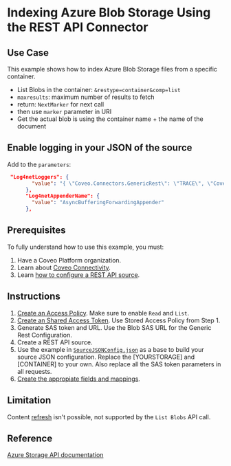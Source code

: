 # Indexing Azure Blob Storage Using the REST API Connector

## Use Case

This example shows how to index Azure Blob Storage files from a specific container.

- List Blobs in the container: `&restype=container&comp=list`
- `maxresults`: maximum number of results to fetch
- return: `NextMarker` for next call
- then use `marker` parameter in URI
- Get the actual blob is using the container name + the name of the document

## Enable logging in your JSON of the source

Add to the `parameters`:

```json
 "Log4netLoggers": {
        "value": "{ \"Coveo.Connectors.GenericRest\": \"TRACE\", \"Coveo.CES.CustomCrawlers.GenericRest\": \"TRACE\", \"Coveo.Platform\": \"TRACE\" }"
      },
      "Log4netAppenderName": {
        "value": "AsyncBufferingForwardingAppender"
      },
```

## Prerequisites

To fully understand how to use this example, you must:

1. Have a Coveo Platform organization.
2. Learn about [Coveo Connectivity](https://docs.coveo.com/en/1702/).
3. Learn [how to configure a REST API source](https://docs.coveo.com/en/1896/).

## Instructions

1. [Create an Access Policy](https://portal.azure.com/#view/Microsoft_Azure_Storage/ContainerMenuBlade/~/accesspolicy/storageAccountId/). Make sure to enable `Read` and `List`.
2. [Create an Shared Access Token](https://portal.azure.com/#view/Microsoft_Azure_Storage/ContainerMenuBlade/~/sas/storageAccountId). Use Stored Access Policy from Step 1.
3. Generate SAS token and URL. Use the Blob SAS URL for the Generic Rest Configuration.
4. Create a REST API source.
5. Use the example in [`SourceJSONConfig.json`](https://github.com/coveooss/connectivity-library/blob/master/Azure%20Blob%20Storage/Config.json) as a base to build your source JSON configuration. Replace the [YOURSTORAGE] and [CONTAINER] to your own. Also replace all the SAS token parameters in all requests.
6. [Create the appropiate fields and mappings](https://docs.coveo.com/en/1896/#completion).

## Limitation

Content [refresh](https://docs.coveo.com/en/2039/#refresh) isn't possible, not supported by the `List Blobs` API call.

## Reference

[Azure Storage API documentation](https://learn.microsoft.com/en-us/rest/api/storageservices/list-blobs?tabs=azure-ad)
